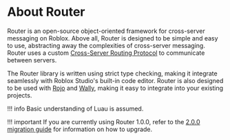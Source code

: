 # About Router

Router is an open-source object-oriented framework for cross-server messaging on Roblox. Above all, Router is designed to be simple and easy to use, abstracting away the complexities of cross-server messaging. Router uses a custom [Cross-Server Routing Protocol](getting-started/protocol.md) to communicate between servers.

The Router library is written using strict type checking, making it integrate seamlessly with Roblox Studio's built-in code editor. Router is also designed to be used with [Rojo](https://rojo.space/) and [Wally](https://wally.run/), making it easy to integrate into your existing projects.

!!! info
    Basic understanding of Luau is assumed.

!!! important
    If you are currently using Router 1.0.0, refer to the [2.0.0 migration guide](migrating-to-2.0.0.md) for information on how to upgrade.
